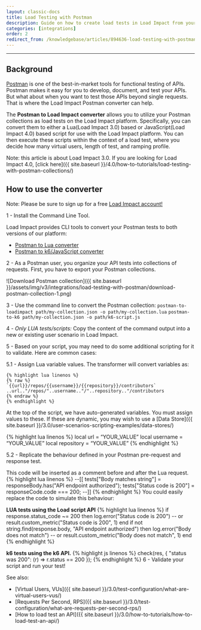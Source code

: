 ```yaml
---
layout: classic-docs
title: Load Testing with Postman
description: Guide on how to create load tests in Load Impact from your Postman collections
categories: [integrations]
order: 2
redirect_from: /knowledgebase/articles/894636-load-testing-with-postman
---
```


***

## Background

[Postman](https://www.getpostman.com/) is one of the best-in-market tools for functional testing of APIs. Postman makes it easy for you to develop, document, and test your APIs.  But what about when you want to test those APIs beyond single requests.  That is where the Load Impact Postman converter can help.

The **Postman to Load Impact converter** allows you to utilize your Postman collections as load tests on the Load Impact platform. Specifically, you can convert them to either a Lua(Load Impact 3.0) based or JavaScript(Load Impact 4.0) based script for use with the Load Impact platform.  You can then execute these scripts within the context of a load test, where you decide how many virtual users, length of test, and ramping profile.

Note: this article is about Load Impact 3.0.  If you are looking for Load Impact 4.0, [click here]({{ site.baseurl }}/4.0/how-to-tutorials/load-testing-with-postman-collections/)

## How to use the converter

Note: Please be sure to sign up for a free [Load Impact account!](https://app.loadimpact.com/account/register)


1 - Install the Command Line Tool.

  Load Impact provides CLI tools to convert your Postman tests to both versions of our platform:

  - [Postman to Lua converter](https://github.com/loadimpact/postman-to-loadimpact#installation-and-usage)
  - [Postman to k6/JavaScript converter](https://github.com/loadimpact/postman-to-k6#installation-and-usage)


2 - As a Postman user, you organize your API tests into collections of requests. First, you have to export your Postman collections.

  ![Download Postman collection]({{ site.baseurl }}/assets/img/v3/integrations/load-testing-with-postman/download-postman-collection-1.png)


3 - Use the command line to convert the Postman collection:
  `postman-to-loadimpact path/my-collection.json -o path/my-collection.lua`
  `postman-to-k6 path/my-collection.json -o path/k6-script.js`

4 - _Only LUA tests/scripts:_ Copy the content of the command output into a new or existing user scenario in Load Impact.

5 - Based on your script, you may need to do some additional scripting for it to validate. Here are common cases:

  5.1  -  Assign Lua variable values.
    The transformer will convert variables as:

    {% highlight lua linenos %}
    {% raw %}
    `{{url}}/repos/{{username}}/{{repository}}/contributors`
    ..url.."/repos/"..username.."/"..repository.."/contributors
    {% endraw %}
    {% endhighlight %}


  At the top of the script, we have auto-generated variables. You must assign values to these. If these are dynamic, you may wish to use a [Data Store]({{ site.baseurl }}/3.0/user-scenarios-scripting-examples/data-stores/)

  {% highlight lua linenos %}
      local url = “YOUR_VALUE”
      local username = “YOUR_VALUE”
      local repository = “YOUR_VALUE”
  {% endhighlight %}

  5.2  -  Replicate the behaviour defined in your Postman pre-request and response test.

  This code will be inserted as a comment before and after the Lua request.
  {% highlight lua linenos %}
      --[[
      tests["Body matches string"] = responseBody.has("API endpoint authorized");
      tests["Status code is 200"] = responseCode.code === 200;
      --]]
  {% endhighlight %}
  You could easily replace the code to simulate this behaviour:


  **LUA tests using the Load script API**
  {% highlight lua linenos %}
      if response.status_code ~= 200 then
        log.error("Status code is 200")
         -- or
        result.custom_metric("Status code is 200", 1)
      end
      if not string.find(response.body, "API endpoint authorized") then
        log.error("Body does not match")
        -- or
        result.custom_metric("Body does not match", 1)
      end
  {% endhighlight %}

  **k6 tests using the k6 API.**
  {% highlight js linenos %}
      check(res, {
        "status was 200": (r) => r.status == 200
      });
  {% endhighlight %}
6 - Validate your script and run your test!



See also:
- [Virtual Users, VUs]({{ site.baseurl }}/3.0/test-configuration/what-are-virtual-users-vus/)
- [Requests Per Second, RPS]({{ site.baseurl }}/3.0/test-configuration/what-are-requests-per-second-rps/)
- [How to load test an API]({{ site.baseurl }}/3.0/how-to-tutorials/how-to-load-test-an-api/)
